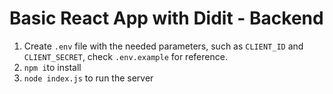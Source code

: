 # Basic React App with Didit - Backend

1. Create `.env` file with the needed parameters, such as `CLIENT_ID` and `CLIENT_SECRET`, check `.env.example` for reference.
2. `npm i`to install
3. `node index.js` to run the server
